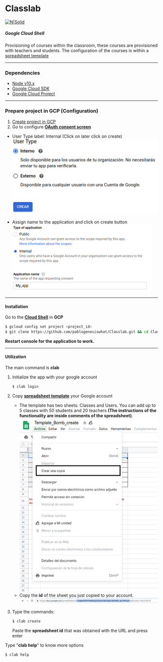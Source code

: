 # Classlab

[![N|Solid](https://edvolution.io/wp-content/uploads/2019/11/cropped-edvolution-3-201x62.png)](https://edvolution.io/#contacto)

##### Google Cloud Shell
Provisioning of courses within the classroom, these courses are provisioned with teachers and students. The configuration of the courses is within a [spreadsheet template](https://docs.google.com/spreadsheets/d/1Ug6ud1PKYWWHgiYCGGrrX3b7GpQ7dHiWW_oLFHP-uAc/edit?usp=sharing)

---
### Dependencies

  - [Node v10.x](https://github.com/nodesource/distributions/blob/master/README.md)
  - [Google Cloud SDK](https://cloud.google.com/sdk/docs/downloads-interactive?hl=es-419)
  - [Google Cloud Project](https://console.cloud.google.com)

---
### Prepare project in GCP (Configuration)

1. [Create project in GCP](https://console.cloud.google.com/projectcreate)
2. Go to configure **[OAuth consent screen](https://console.cloud.google.com/apis/credentials/consent)**
- User Type label: Internal (Click on later click on create)
    ![](https://raw.githubusercontent.com/pablogenesiswhat/Classlab/master/IMG/userType.PNG)

- Assign name to the application and click on create button
    ![](https://raw.githubusercontent.com/pablogenesiswhat/Classlab/master/IMG/userType_appName.PNG)

---
#### Installation
Go to the **[Cloud Shell](https://ssh.cloud.google.com/cloudshell/editor)** in **GCP**
```sh
$ gcloud config set project <project_id>
$ git clone https://github.com/pablogenesiswhat/Classlab.git && cd Classlab && ./install.sh
```
**Restart console for the application to work.**

---
#### Utilization

The main command is **clab**
1. Initialize the app with your google account
    ```sh
    $ clab login
    ```
2. Copy **[spreadsheet template](https://docs.google.com/spreadsheets/d/1Ug6ud1PKYWWHgiYCGGrrX3b7GpQ7dHiWW_oLFHP-uAc/edit?usp=sharing)** your Google account
    - The template has two sheets: Classes and Users. You can add up to 5 classes with 50 students and 20 teachers **(The instructions of the functionality are inside comments of the spreadsheet)**.
    ![](https://raw.githubusercontent.com/pablogenesiswhat/Classlab/master/IMG/copy_template.png)
    - Copy the **id** of the sheet you just copied to your account.
    ![](https://raw.githubusercontent.com/pablogenesiswhat/Classlab/master/IMG/id_spreadsheet.PNG)

3. Type the commands:
    ```sh
    $ clab create
    ```
    Paste the **spreadsheet id** that was obtained with the URL and press enter

Type "**clab help**" to know more options
```sh
$ clab help
```
